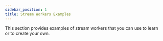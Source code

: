 ```yaml
---
sidebar_position: 1
title: Stream Workers Examples
---
```


This section provides examples of stream workers that you can use to learn or to create your own.

<DocCardList />
